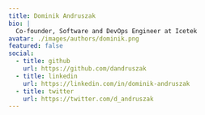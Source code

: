 ```yaml
---
title: Dominik Andruszak
bio: |
  Co-founder, Software and DevOps Engineer at Icetek 
avatar: ./images/authors/dominik.png
featured: false
social:
  - title: github
    url: https://github.com/dandruszak
  - title: linkedin
    url: https://linkedin.com/in/dominik-andruszak
  - title: twitter
    url: https://twitter.com/d_andruszak
---
```

